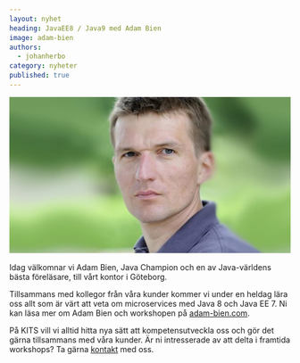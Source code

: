 ```yaml
---
layout: nyhet
heading: JavaEE8 / Java9 med Adam Bien
image: adam-bien
authors:
  - johanherbo
category: nyheter
published: true
---
```


![](/images/nyheter/adam-bien-small@2x.jpg "float-left")

Idag välkomnar vi Adam Bien, Java Champion och en av Java-världens bästa föreläsare, till vårt kontor i Göteborg.

Tillsammans med kollegor från våra kunder kommer vi under en heldag lära oss allt som är värt att veta om microservices med Java 8 och Java EE 7. Ni kan läsa mer om Adam Bien och workshopen på [adam-bien.com](http://workshops.adam-bien.com/microservices.htm).

På KITS vill vi alltid hitta nya sätt att kompetensutveckla oss och gör det gärna tillsammans med våra kunder. Är ni intresserade av att delta i framtida workshops? Ta gärna [kontakt](/om) med oss.
